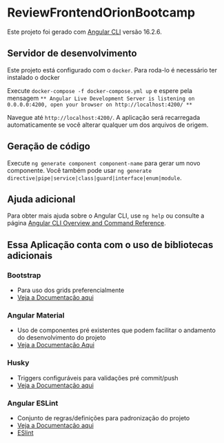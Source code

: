 # ReviewFrontendOrionBootcamp

Este projeto foi gerado com [Angular CLI](https://github.com/angular/angular-cli) versão 16.2.6.

## Servidor de desenvolvimento

Este projeto está configurado com o `docker`. Para roda-lo é necessário ter instalado o docker

Execute `docker-compose -f docker-compose.yml up` e espere pela mensagem `** Angular Live Development Server is listening on 0.0.0.0:4200, open your browser on http://localhost:4200/ **`

Navegue até `http://localhost:4200/`. A aplicação será recarregada automaticamente se você alterar qualquer um dos arquivos de origem.

## Geração de código

Execute `ng generate component component-name` para gerar um novo componente. Você também pode usar `ng generate directive|pipe|service|class|guard|interface|enum|module`.

## Ajuda adicional

Para obter mais ajuda sobre o Angular CLI, use `ng help` ou consulte a página [Angular CLI Overview and Command Reference](https://angular.io/cli).

## Essa Aplicação conta com o uso de bibliotecas adicionais

### Bootstrap

- Para uso dos grids preferencialmente
- [Veja a Documentação aqui](https://getbootstrap.com/docs/5.2/getting-started/introduction/)

### Angular Material

- Uso de componentes pré existentes que podem facilitar o andamento do desenvolvimento do projeto
- [Veja a Documentação Aqui](https://material.angular.io/components/categories)

### Husky

- Triggers configuráveis para validações pré commit/push
- [Veja a Documentação aqui](https://typicode.github.io/husky/getting-started.html#getting-started)

### Angular ESLint

- Conjunto de regras/definições para padronização do projeto
- [Veja a Documentação aqui](https://github.com/angular-eslint/angular-eslint#angular-eslint)
- [ESlint](https://github.com/typescript-eslint/typescript-eslint)
